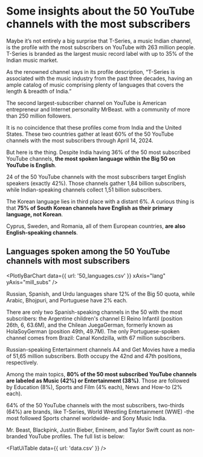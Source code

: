 # Some insights about the 50 YouTube channels with the most subscribers 

Maybe it’s not entirely a big surprise that T-Series, a music Indian channel, is the profile with the most subscribers on YouTube with 263 million people. T-Series is branded as the largest music record label with up to 35% of the Indian music market. 

As the renowned channel says in its profile description, “T-Series is associated with the music industry from the past three decades, having an ample catalog of music comprising plenty of languages that covers the length & breadth of India.”

The second largest-subscriber channel on YouTube is American entrepreneur and Internet personality MrBeast. with a community of more than 250 million followers. 

It is no coincidence that these profiles come from India and the United States. These two countries gather at least 60% of the 50 YouTube channels with the most subscribers through April 14, 2024.

But here is the thing. Despite India having 36% of the 50 most subscribed YouTube channels, **the most spoken language within the Big 50 on YouTube is English**.

24 of the 50 YouTube channels with the most subscribers target English speakers (exactly 42%). Those channels gather 1,84 billion subscribers, while Indian-speaking channels collect 1,51 billion subscribers.

The Korean language lies in third place with a distant 6%. A curious thing is that **75% of South Korean channels have English as their primary language, not Korean**.

Cyprus, Sweden, and Romania, all of them European countries, **are also English-speaking channels**.

## Languages spoken among the 50 YouTube channels with most subscribers

<PlotlyBarChart
  data={{
    url: '50_languages.csv'
  }}
  xAxis="lang"
  yAxis="mill_subs"
/>

Russian, Spanish, and Urdu languages share 12% of the Big 50 quota, while Arabic, Bhojpuri, and Portuguese have 2% each.

There are only two Spanish-speaking channels in the 50 with the most subscribers: the Argentine children's channel El Reino Infantil (position 26th, 6, 63.6M), and the Chilean JuegaGerman, formerly known as HolaSoyGerman (position 49th, 49.7M). The only Portuguese-spoken channel comes from Brazil: Canal Kondzilla, with 67 million subscribers.

Russian-speaking Entertainment channels A4 and Get Movies have a media of 51,65 million subscribers. Both occupy the 42nd and 47th positions, respectively.

Among the main topics, **80% of the 50 most subscribed YouTube channels are labeled as Music (42%) or Entertainment (38%)**. Those are followed by Education (8%), Sports and Film (4% each), News and How-to (2% each).

64% of the 50 YouTube channels with the most subscribers, two-thirds (64%) are brands, like T-Series, World Wrestling Entertainment (WWE) -the most followed Sports channel worldwide- and Sony Music India.

Mr. Beast, Blackpink, Justin Bieber, Eminem, and Taylor Swift count as non-branded YouTube profiles. The full list is below:

<FlatUiTable
  data={{
    url: 'data.csv'
  }}
/>

